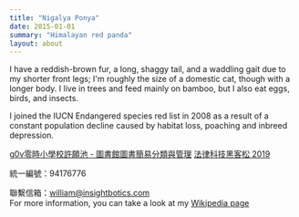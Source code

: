 ```yaml
---
title: "Nigalya Ponya"
date: 2015-01-01
summary: "Himalayan red panda"
layout: about
---
```


I have a reddish-brown fur, a long, shaggy tail, and a waddling gait due to my shorter front legs; I'm roughly the size of a domestic cat, though with a longer body.
I live in trees and feed mainly on bamboo, but I also eat eggs, birds, and insects.

I joined the IUCN Endangered species red list in 2008 as a result of a constant population decline caused by habitat loss, poaching and inbreed depression.



[g0v零時小學校許願池 - 圖書館圖書簡易分類與管理](https://g0v.hackmd.io/@ichieh/Bkhy3chpL)
[法律科技黑客松 2019](https://hackathon.lawsnote.com/index.php/2019legaltechhackathon/)

統一編號：94176776

聯繫信箱：william@insightbotics.com  
For more information, you can take a look at my [Wikipedia page](https://en.wikipedia.org/wiki/Red_panda_)